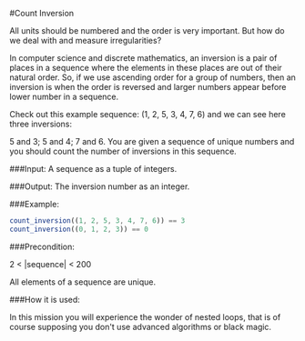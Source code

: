 #Count Inversion

All units should be numbered and the order is very important. But how do we deal with and measure irregularities?

In computer science and discrete mathematics, an inversion is a pair of places in a sequence where the elements in these places are out of their natural order. So, if we use ascending order for a group of numbers, then an inversion is when the order is reversed and larger numbers appear before lower number in a sequence.

Check out this example sequence: (1, 2, 5, 3, 4, 7, 6) and we can see here three inversions:

5 and 3;
5 and 4;
7 and 6.
You are given a sequence of unique numbers and you should count the number of inversions in this sequence.

###Input: A sequence as a tuple of integers.

###Output: The inversion number as an integer.

###Example:
```javascript
count_inversion((1, 2, 5, 3, 4, 7, 6)) == 3
count_inversion((0, 1, 2, 3)) == 0
```

###Precondition:

2 < |sequence| < 200

All elements of a sequence are unique.

###How it is used:

In this mission you will experience the wonder of nested loops, that is of course supposing you don't use advanced algorithms or black magic.
